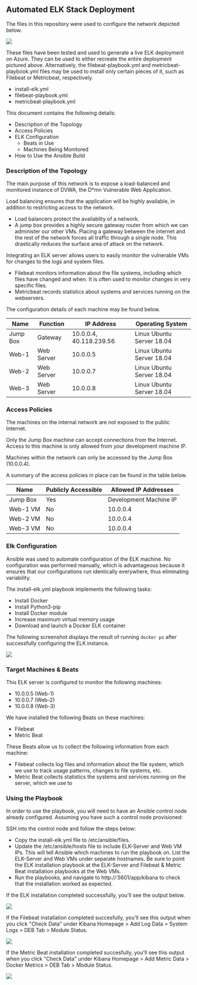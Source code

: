 ## Automated ELK Stack Deployment

The files in this repository were used to configure the network depicted below.

![](https://user-images.githubusercontent.com/66808028/101435841-478e7600-38ca-11eb-98f0-650b335db6e5.png)

These files have been tested and used to generate a live ELK deployment on Azure. They can be used to either recreate the entire deployment pictured above. Alternatively, the filebeat-playbook.yml and metricbeat-playbook.yml files may be used to install only certain pieces of it, such as Filebeat or Metricbeat, respectively.

  - install-elk.yml
  - filebeat-playbook.yml
  - metricbeat-playbook.yml

This document contains the following details:
- Description of the Topology
- Access Policies
- ELK Configuration
  - Beats in Use
  - Machines Being Monitored
- How to Use the Ansible Build


### Description of the Topology

The main purpose of this network is to expose a load-balanced and monitored instance of DVWA, the D*mn Vulnerable Web Application.

Load balancing ensures that the application will be highly available, in addition to restricting access to the network.
- Load balancers protect the availablity of a network. 
- A jump box provides a highly secure gateway router from which we can administer our other VMs. Placing a gateway between the internet and the rest of the network forces all traffic through a single node. This drastically reduces the surface area of attack on the network.


Integrating an ELK server allows users to easily monitor the vulnerable VMs for changes to the logs and system files.
- Filebeat monitors information about the file systems, including which files have changed and when. It is often used to monitor changes in very specific files.
- Metricbeat records statistics about systems and services running on the webservers.

The configuration details of each machine may be found below.

| Name      | Function       | IP Address              | Operating System           |
|-----------|----------------|-------------------------|----------------------------|
| Jump Box  | Gateway        | 10.0.0.4, 40.118.239.56 | Linux Ubuntu Server 18.04  |
| Web-1     | Web Server     | 10.0.0.5                | Linux Ubuntu Server 18.04  |
| Web-2     | Web Server     | 10.0.0.7                | Linux Ubuntu Server 18.04  |
| Web-3     | Web Server     | 10.0.0.8                | Linux Ubuntu Server 18.04  |

### Access Policies

The machines on the internal network are not exposed to the public Internet. 

Only the Jump Box machine can accept connections from the Internet. Access to this machine is only allowed from your development machine IP.

Machines within the network can only be accessed by the Jump Box (10.0.0.4).

A summary of the access policies in place can be found in the table below.

| Name      | Publicly Accessible | Allowed IP Addresses                   |
|-----------|---------------------|----------------------------------------|
| Jump Box  | Yes                 | Development Machine IP                 |
| Web-1 VM  | No                  | 10.0.0.4                               |
| Web-2 VM  | No                  | 10.0.0.4                               |
| Web-3 VM  | No                  | 10.0.0.4                               |


### Elk Configuration

Ansible was used to automate configuration of the ELK machine. No configuration was performed manually, which is advantageous because it ensures that our configurations run identically everywhere, thus eliminating variability.

The install-elk.yml playbook implements the following tasks:
- Install Docker
- Install Python3-pip
- Install Docker module
- Increase maximum virtual memory usage
- Download and launch a Docker ELK container

The following screenshot displays the result of running `docker ps` after successfully configuring the ELK instance.

![](https://user-images.githubusercontent.com/66808028/101436317-2bd79f80-38cb-11eb-9877-41cb8469fa3a.png)

### Target Machines & Beats
This ELK server is configured to monitor the following machines:
- 10.0.0.5 (Web-1)
- 10.0.0.7 (Web-2)
- 10.0.0.8 (Web-3)

We have installed the following Beats on these machines:
- Filebeat
- Metric Beat

These Beats allow us to collect the following information from each machine:
- Filebeat collects log files and information about the file system, which we use to track usage patterns, changes to file systems, etc. 
- Metric Beat collects statistics the systems and services running on the server, which we use to 

### Using the Playbook
In order to use the playbook, you will need to have an Ansible control node already configured. Assuming you have such a control node provisioned: 

SSH into the control node and follow the steps below:
- Copy the install-elk.yml file to /etc/ansible/files.
- Update the /etc/ansible/hosts file to include ELK-Server and Web VM IPs. This will tell Ansible which machines to run the playbook on. List the ELK-Server and Web VMs under separate hostnames. Be sure to point the ELK installation playbook at the ELK-Server and Filebeat & Metric Beat installation playbooks at the Web VMs.
- Run the playbooks, and navigate to http://<ELK-Server Public IP>:5601/app/kibana to check that the installation worked as expected. 

If the ELK installation completed successfully, you'll see the output below.

![](https://user-images.githubusercontent.com/66808028/101436522-912b9080-38cb-11eb-8f0b-4c62bba21f4d.png)

If the Filebeat installation completed succesfully, you'll see this output when you click "Check Data" under Kibana Homepage > Add Log Data > System Logs > DEB Tab > Module Status.

![](https://user-images.githubusercontent.com/66808028/101436921-5544fb00-38cc-11eb-9175-03afc027edf8.png)

If the Metric Beat installation completed succesfully, you'll see this output when you click "Check Data" under Kibana Homepage > Add Metric Data > Docker Metrics > DEB Tab > Module Status.

![](https://user-images.githubusercontent.com/66808028/101436985-7dccf500-38cc-11eb-87c6-f5168e41a1b7.png)

